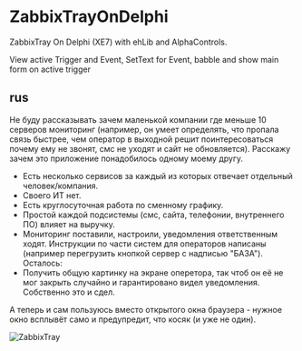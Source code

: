 ZabbixTrayOnDelphi
==================

ZabbixTray On Delphi (XE7) with ehLib and AlphaControls.

View active Trigger and Event, SetText for Event, babble and show main form on active trigger

rus 
---
Не буду рассказывать зачем маленькой компании где меньше 10 серверов мониторинг (например, он умеет определять, что пропала связь быстрее, чем оператор в выходной решит поинтересоваться почему ему не звонят, смс не уходят и сайт не обновляется).
Расскажу зачем это приложение понадобилось одному моему другу.
- Есть несколько сервисов за каждый из которых отвечает отдельный человек/компания.
- Своего ИТ нет.
- Есть круглосуточная работа по сменному графику.
- Простой каждой подсистемы (смс, сайта, телефонии, внутреннего ПО) влияет на выручку.
- Мониторинг поставили, настроили, уведомления ответственным ходят. Инструкции по части систем для операторов написаны (например перегрузить кнопкой сервер с надписью "БАЗА").
Осталось:
- Получить общую картинку на экране оперетора, так чтоб он её не мог закрыть случайно и гарантировано видел уведомления.
Собственно это и сдел.

А теперь и сам пользуюсь вместо открытого окна браузера - нужное окно всплывёт само и предупредит, что косяк (и уже не один).

![ZabbixTray]([[https://alef-e.ru/wiki/lib/exe/fetch.php/zabbix/zabbixtray/pasted/20150109-011146.png]]https://alef-e.ru/wiki/lib/exe/fetch.php/zabbix/zabbixtray/pasted/20150109-011146.png)
